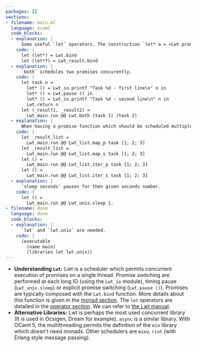 ```yaml
---
packages: []
sections:
- filename: main.ml
  language: ocaml
  code_blocks:
  - explanation: |
      Some useful `let` operators. The construction `let* a = <Lwt promise> in b` means schedule the Lwt promise, wait for its result, then excute `b` where all occurence of `a` are replaced by the result. The construction `let*? a = <promise> in b` has the same result, but when the Lwt promise has finished, it continue if the result is `Ok x` (then `a` is equal to `x`), and stop if `Error err`.
    code: |
      let (let*) = Lwt.bind
      let (let*?) = Lwt_result.bind
  - explanation: |
      `both` schedules two promises concurently.
    code: |
      let task n =
        let* () = Lwt_io.printf "Task %d - first line\n" n in
        let* () = Lwt.pause () in
        let* () = Lwt_io.printf "Task %d - second line\n" n in
        Lwt.return n
      let (_result1, _result2) =
        Lwt_main.run @@ Lwt.both (task 1) (task 2)
  - explanation: |
      When having a promise function which should be scheduled multiple times with different values, `iter_p`, `iter_s`, `map_p`, `map_s` schedule one promise per item from a given list. The `_s` versions schedule the promise sequentialy, and `_p` in parallel. `iter_*` return `()` while `map_*`return the list of results.
    code: |
      let _result_list =
        Lwt_main.run @@ Lwt_list.map_p task [1; 2; 3] 
      let _result_list =
        Lwt_main.run @@ Lwt_list.map_s task [1; 2; 3] 
      let () =
        Lwt_main.run @@ Lwt_list.iter_p task [1; 2; 3] 
      let () =
        Lwt_main.run @@ Lwt_list.iter_s task [1; 2; 3] 
  - explanation: |
      `sleep seconds` pauses for then given seconds number. 
    code: |
      let () =
        Lwt_main.run @@ Lwt_unix.sleep 1.
- filename: dune
  language: dune
  code_blocks:
  - explanation: |
      `lwt` and `lwt.unix` are needed.
    code: |
      (executable
        (name main)
        (libraries lwt lwt.unix))
---
```


- **Understanding `Lwt`:** Lwt is a scheduler which permits concurrent execution of promises on a single thread. Promise switching are performed at each long IO (using the `Lwt_io` module), timing pause (`Lwt_unix.sleep`) or explicit promise switching (`Lwt.pause ()`). Promises are typically composed with the `Lwt.bind` function. More details about this function is given in the [monad section](/docs/monads). The `let` operators are detailed in the [operator section](/docs/operators). We can refer to [the Lwt manual](https://ocsigen.org/lwt/latest/manual/manual).
- **Alternative Libraries:** Lwt is perhaps the most used concurrent library (It is used in Ocsigen, Dream for example). `async` is a similar library. With OCaml 5, the multithreading permits the definition of the `eio` library which doesn't need monads. Other schedulers are `miou`, `riot` (with Erlang style message passing).
